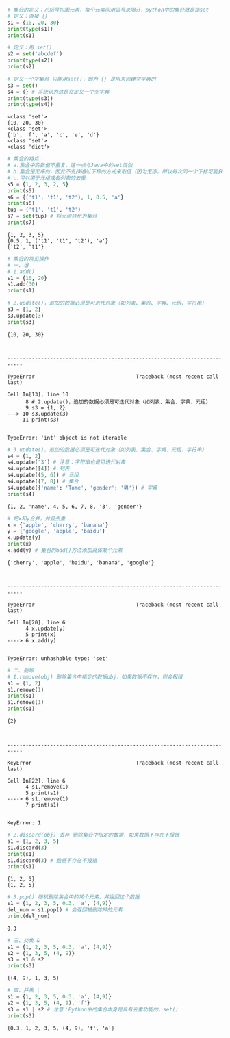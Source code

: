 ```python
# 集合的定义：花括号包围元素，每个元素间用逗号来隔开，python中的集合就是指set
# 定义：直接 {}
s1 = {10, 20, 30}
print(type(s1))
print(s1)

# 定义：用 set()
s2 = set('abcdef')
print(type(s2))
print(s2)

# 定义一个空集合 只能用set()，因为 {} 是用来创建空字典的
s3 = set()
s4 = {} # 系统认为这是在定义一个空字典
print(type(s3))
print(type(s4))
```

    <class 'set'>
    {10, 20, 30}
    <class 'set'>
    {'b', 'f', 'a', 'c', 'e', 'd'}
    <class 'set'>
    <class 'dict'>
    


```python
# 集合的特点：
# a.集合中的数值不重复，这一点与Java中的set类似
# b.集合是无序的，因此不支持通过下标的方式来取值（因为无序，所以每次同一个下标可能获取到的值不同）
# c.可以用于元组或者列表的去重
s5 = {1, 2, 3, 2, 5}
print(s5)
s6 = {('t1', 't1', 't2'), 1, 0.5, 'a'}
print(s6)
tup = ('t1', 't1', 't2')
s7 = set(tup) # 将元组转化为集合
print(s7)
```

    {1, 2, 3, 5}
    {0.5, 1, ('t1', 't1', 't2'), 'a'}
    {'t2', 't1'}
    


```python
# 集合的常见操作
# 一、增
# 1.add()
s1 = {10, 20}
s1.add(30)
print(s1)

# 2.update()，追加的数据必须是可迭代对象（如列表、集合、字典、元组、字符串）
s3 = {1, 2}
s3.update(3)
print(s3)
```

    {10, 20, 30}
    


    ---------------------------------------------------------------------------

    TypeError                                 Traceback (most recent call last)

    Cell In[13], line 10
          8 # 2.update()，追加的数据必须是可迭代对象（如列表、集合、字典、元组）
          9 s3 = {1, 2}
    ---> 10 s3.update(3)
         11 print(s3)
    

    TypeError: 'int' object is not iterable



```python
# 3.update()，追加的数据必须是可迭代对象（如列表、集合、字典、元组、字符串）
s4 = {1, 2}
s4.update('3') # 注意：字符串也是可迭代对象
s4.update([4]) # 列表
s4.update((5, 6)) # 元组
s4.update({7, 8}) # 集合
s4.update({'name': 'Tome', 'gender': '男'}) # 字典
print(s4)
```

    {1, 2, 'name', 4, 5, 6, 7, 8, '3', 'gender'}
    


```python
# 把x和y合并，并且去重
x = {'apple', 'cherry', 'banana'}
y = {'google', 'apple', 'baidu'}
x.update(y)
print(x)
x.add(y) # 集合的add()方法添加具体某个元素
```

    {'cherry', 'apple', 'baidu', 'banana', 'google'}
    


    ---------------------------------------------------------------------------

    TypeError                                 Traceback (most recent call last)

    Cell In[20], line 6
          4 x.update(y)
          5 print(x)
    ----> 6 x.add(y)
    

    TypeError: unhashable type: 'set'



```python
# 二、删除
# 1.remove(obj) 删除集合中指定的数据obj，如果数据不存在，则会报错
s1 = {1, 2}
s1.remove(1)
print(s1)
s1.remove(1)
print(s1)
```

    {2}
    


    ---------------------------------------------------------------------------

    KeyError                                  Traceback (most recent call last)

    Cell In[22], line 6
          4 s1.remove(1)
          5 print(s1)
    ----> 6 s1.remove(1)
          7 print(s1)
    

    KeyError: 1



```python
# 2.discard(obj) 丢弃 删除集合中指定的数据，如果数据不存在不报错
s1 = {1, 2, 3, 5}
s1.discard(3)
print(s1)
s1.discard(3) # 数据不存在不报错
print(s1)
```

    {1, 2, 5}
    {1, 2, 5}
    


```python
# 3.pop() 随机删除集合中的某个元素，并返回这个数据
s1 = {1, 2, 3, 5, 0.3, 'a', (4,9)}
del_num = s1.pop() # 会返回被删除掉的元素
print(del_num)
```

    0.3
    


```python
# 三、交集 &
s1 = {1, 2, 3, 5, 0.3, 'a', (4,9)}
s2 = {1, 3, 5, (4, 9)}
s3 = s1 & s2
print(s3)
```

    {(4, 9), 1, 3, 5}
    


```python
# 四、并集 |
s1 = {1, 2, 3, 5, 0.3, 'a', (4,9)}
s2 = {1, 3, 5, (4, 9), 'f'}
s3 = s1 | s2 # 注意：Python中的集合本身是具有去重功能的，set()
print(s3)
```

    {0.3, 1, 2, 3, 5, (4, 9), 'f', 'a'}
    

